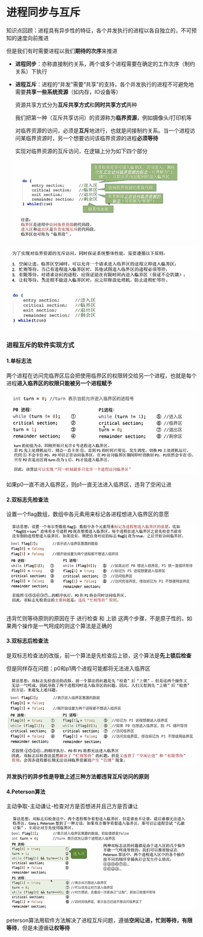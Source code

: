 # 进程同步与互斥
知识点回顾：进程具有异步性的特征，各个并发执行的进程以各自独立的，不可预知的速度向前推进

但是我们有时需要进程以我们**期待的次序**来推进

+ **进程同步**：亦称直接制约关系，两个或多个进程需要在确定的工作次序（制约关系）下执行

+ **进程互斥**：进程的“并发”需要“共享”的支持，各个并发执行的进程不可避免地需要**共享一些系统资源**（如内存，IO设备等）

    资源共享方式分为**互斥共享方式**和**同时共享方式**两种

    我们把第一种（互斥共享访问）的资源称为**临界资源**，例如摄像头/打印机等
    
    对临界资源的访问，必须是**互斥**地进行，也就是间接制约关系。当一个进程访问某临界资源时，另一个想要访问该临界资源的进程**必须等待**
    
    实现对临界资源的互斥访问，在逻辑上分为如下四个部分
    
    ![](img/进程互斥.png)
    
![](img/进程互斥原则.png)

### 进程互斥的软件实现方式
#### 1.单标志法
两个进程在访问完临界区后会把使用临界区的权限转交给另一个进程，也就是每个进程**进入临界区的权限只能被另一个进程赋予**

![](img/单标志法.png)

如果p0一直不进入临界区，则p1一直无法进入临界区，违背了空闲让进

#### 2.双标志先检查法
设置一个flag数组，数组中各元素用来标记各进程想进入临界区的意愿

![](img/双标志先检查法.png)

违背忙则等待原则的原因在于 进行检查 和 上锁 这两个步骤，不是原子性的，如果两个操作是一气呵成的则这个算法是正确的

#### 3.双标志后检查法
是双标志检查法的改版，前一个算法是先检查后上锁，这个算法是**先上锁后检查**

但是同样存在问题：p0和p1两个进程可能都将无法进入临界区

![](img/双标志后检验法.png)

**并发执行的异步性是导致上述三种方法都违背互斥访问的原则**

#### 4.Peterson算法
主动争取-主动谦让-检查对方是否想进并且己方是否谦让

![](img/peterson算法.png)

peterson算法用软件方法解决了进程互斥问题，遵循**空闲让进，忙则等待，有限等待**，但是未遵循**让权等待**